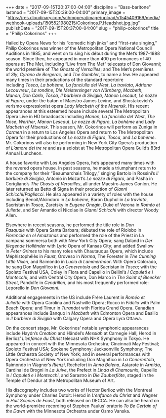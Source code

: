 +++
date = "2017-09-15T20:37:00-04:00"
discipline = "Bass-baritone"
lastmod = "2017-09-15T20:39:00-04:00"
primary_image = "https://res.cloudinary.com/schmopera/image/upload/v1545409169/media/webhook-uploads/1505521980215/Cokorinos.P.Headshot.jpg.jpg"
publishDate = "2017-09-15T20:37:00-04:00"
slug = "philip-cokorinos"
title = "Philip Cokorinos"
+++

Hailed by Opera News for his “comedic high jinks” and “first-rate singing,” Philip Cokorinos was winner of the Metropolitan Opera National Council Auditions in 1985, and went on to sing his début during the Met’s 1987-1988 season. Since then, he appeared in more than 400 performances of 40 operas at The Met, including “Live from The Met” telecasts of Don Giovanni; the world première of *The Ghosts of Versailles*; and The Met’s premières of *Sly*, *Cyrano de Bergerac*, and *The Gambler*, to name a few. He appeared many times in their productions of the standard repertoire including *Tosca*, *La bohème*, *La fanciulla del West*, *La traviata*, *Adriana Lecouvreur*, *La rondine*, *Die Meistersinger von Nürnberg*, *Macbeth*, *Manon*, *Don Carlo*, *Tosca*, *Il barbiere di Siviglia*, *Manon Lescaut*, *Le nozze di Figaro*, under the baton of Maestro James Levine, and Shostakovich’s verismo expressionist opera *Lady Macbeth of the Mtsensk*. His recent appearances at this esteemed house include several The Metropolitan Opera Live in HD broadcasts including *Manon*, *La fanciulla del West*, *The Nose*, *Werther*, *Manon Lescaut*, *Le nozze di Figaro*, *La bohème* and *Lady Macbeth of Mtsensk*. This season, Mr. Cokorinos will perform as Zuniga in *Carmen* in a return to Los Angeles Opera and return to The Metropolitan Opera for their productions of *Le nozze di Figaro*, *Tosca*, and *La bohème*. Mr. Cokorinos will also be performing in New York City Opera’s production of *L’amore dei tre re* and as a soloist at The Metropolitan Opera Guild’s 83rd Annual Luncheon. 

A house favorite with Los Angeles Opera, he’s appeared many times with the revered opera house. In past seasons, he made a triumphant return to the company for their “Beaumarchais Trilogy,” singing Bartolo in Rossini’s *Il barbiere di Siviglia*, Antonio in Mozart’s *Le nozze di Figaro*, and Pasha in Corigliano’s *The Ghosts of Versailles*, all under Maestro James Conlon. He later returned as Betto di Signa in their production of *Gianni Schicchi*/*Pagliacci*. He also appeared in a variety of roles with the house including Benoit/Alcindoro in *La bohème*, Baron Duphol in *La traviata*, Sacristan in *Tosca*, Zaretsky in *Eugene Onegin*, Duke of Verona in *Roméo et Juliette*, and Ser Amantio di Nicolao in *Gianni Schicchi* with director Woody Allen.

Elsewhere in recent seasons, he performed the title role in *Don Pasquale* with Opera Santa Barbara; débuted the role of Riolobo in *Florencia en el Amazonas* and performed the role of the Priest in La campana sommersa both with New York City Opera; sang Daland in *Der fliegende Holländer* with Lyric Opera of Kansas City; and added Swallow in *Peter Grimes* to his many roles with Chautauqua Opera, which include Méphistophélès in *Faust*, Oroveso in *Norma*, The Forester in *The Cunning Little Vixen*, and Raimondo in *Lucia di Lammermoor*. With Opera Colorado, he sang Don Magnifico in *La Cenerentola* and Sacristan in *Tosca*; with the Spoleto Festival USA, Coley in Flora and Capellio in Bellini’s *I Capuleti e i Montecchi*; and with Central City Opera, Don Marco in *The Saint of Bleecker Street*, Pandolfe in *Cendrillon*, and his most frequently performed role: Leporello in *Don Giovanni*.

Additional engagements in the US include Frère Laurent in *Roméo et Juliette* with Opera Carolina and Nashville Opera; Rocco in *Fidelio* with Palm Beach Opera; and Timur in *Turandot* with Florida Grand Opera. Canadian appearances include Banquo in *Macbeth* with Edmonton Opera and Basilio in *Il barbiere di Siviglia* with Calgary Opera and Opera Lyra Ottawa.

On the concert stage, Mr. Cokorinos’ notable symphonic appearances include Haydn’s *Creation* and Händel’s *Messiah* at Carnegie Hall, Herod in Berlioz’ *L’enfance du Christ* telecast with NHK Symphony in Tokyo. He appeared in concert with the Minnesota Orchestra; Cincinnati May Festival; Spoleto Festival USA; Spokane Symphony; Jacksonville Symphony; The Little Orchestra Society of New York; and in several performances with Opera Orchestra of New York including Don Magnifico in *La Cenerentola*, Raimondo in Wagner’s *Rienzi*, Rochefort in *Anna Bolena*, Astarote in *Armida*, Cardinal de Brogni in *La Juive*, the Prefect in *Linda di Chamounix*, Capellio in *I Capuleti e i Montecchi*, and Sarastro in *Die Zauberflöte*, staged in the Temple of Dendur at the Metropolitan Museum of Art.

His discography includes two works of Hector Berlioz with the Montreal Symphony under Charles Dutoit: Herod in *L’enfance du Christ* and Wagner in *Huit Scenes de Faust*, both released on DECCA. He can also be heard on the world-première recording of Stephen Paulus’ oratorio *To Be Certain of the Dawn* with the Minnesota Orchestra under Osmo Vanska. 
